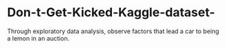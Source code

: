 # Don-t-Get-Kicked-Kaggle-dataset-
Through exploratory data analysis, observe factors that lead a car to being a lemon in an auction.
